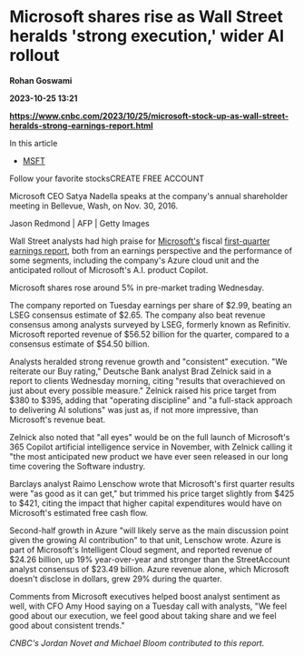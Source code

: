 # Microsoft shares rise as Wall Street heralds 'strong execution,' wider AI rollout
**Rohan Goswami**

**2023-10-25 13:21**

**https://www.cnbc.com/2023/10/25/microsoft-stock-up-as-wall-street-heralds-strong-earnings-report.html**

In this article

*   [MSFT](https://www.cnbc.com/quotes/MSFT)

Follow your favorite stocksCREATE FREE ACCOUNT

Microsoft CEO Satya Nadella speaks at the company's annual shareholder meeting in Bellevue, Wash, on Nov. 30, 2016.

Jason Redmond | AFP | Getty Images

Wall Street analysts had high praise for [Microsoft's](https://www.cnbc.com/quotes/MSFT/) fiscal [first-quarter earnings report](https://www.cnbc.com/2023/10/24/microsoft-msft-q1-earnings-report-2024.html), both from an earnings perspective and the performance of some segments, including the company's Azure cloud unit and the anticipated rollout of Microsoft's A.I. product Copilot.

Microsoft shares rose around 5% in pre-market trading Wednesday.

The company reported on Tuesday earnings per share of $2.99, beating an LSEG consensus estimate of $2.65. The company also beat revenue consensus among analysts surveyed by LSEG, formerly known as Refinitiv. Microsoft reported revenue of $56.52 billion for the quarter, compared to a consensus estimate of $54.50 billion.

Analysts heralded strong revenue growth and "consistent" execution. "We reiterate our Buy rating," Deutsche Bank analyst Brad Zelnick said in a report to clients Wednesday morning, citing "results that overachieved on just about every possible measure." Zelnick raised his price target from $380 to $395, adding that "operating discipline" and "a full-stack approach to delivering AI solutions" was just as, if not more impressive, than Microsoft's revenue beat.

Zelnick also noted that "all eyes" would be on the full launch of Microsoft's 365 Copilot artificial intelligence service in November, with Zelnick calling it "the most anticipated new product we have ever seen released in our long time covering the Software industry.

Barclays analyst Raimo Lenschow wrote that Microsoft's first quarter results were "as good as it can get," but trimmed his price target slightly from $425 to $421, citing the impact that higher capital expenditures would have on Microsoft's estimated free cash flow.

Second-half growth in Azure "will likely serve as the main discussion point given the growing AI contribution" to that unit, Lenschow wrote. Azure is part of Microsoft's Intelligent Cloud segment, and reported revenue of $24.26 billion, up 19% year-over-year and stronger than the StreetAccount analyst consensus of $23.49 billion. Azure revenue alone, which Microsoft doesn't disclose in dollars, grew 29% during the quarter.

Comments from Microsoft executives helped boost analyst sentiment as well, with CFO Amy Hood saying on a Tuesday call with analysts, "We feel good about our execution, we feel good about taking share and we feel good about consistent trends."

_CNBC's Jordan Novet and Michael Bloom contributed to this report._